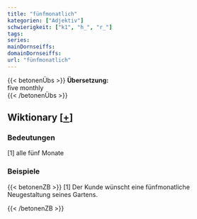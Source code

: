 ```yaml
---
title: "fünfmonatlich"
kategorien: ["Adjektiv"]
schwierigkeit: ["k1", "h_", "r_"]
tags:
series:
mainDornseiffs:
domainDornseiffs:
url: "fünfmonatlich"
---
```


{{< betonenÜbs >}}
**Übersetzung:**  
five monthly  
{{< /betonenÜbs >}}

## Wiktionary [[+](https://de.wiktionary.org/wiki/fünfmonatlich)]

### Bedeutungen
[1] alle fünf Monate  

### Beispiele
{{< betonenZB >}}
[1] Der Kunde wünscht eine fünfmonatliche Neugestaltung seines Gartens.  

{{< /betonenZB >}}

